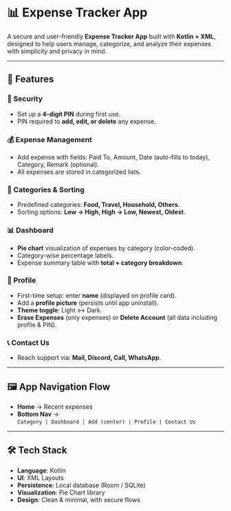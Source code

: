 # 📊 Expense Tracker App  

A secure and user-friendly **Expense Tracker App** built with **Kotlin + XML**, designed to help users manage, categorize, and analyze their expenses with simplicity and privacy in mind.  

---

## 🚀 Features  

### 🔑 Security  
- Set up a **4-digit PIN** during first use.  
- PIN required to **add, edit, or delete** any expense.  

### 💰 Expense Management  
- Add expense with fields: Paid To, Amount, Date (auto-fills to today), Category, Remark (optional).  
- All expenses are stored in categorized lists.  

### 📂 Categories & Sorting  
- Predefined categories: **Food, Travel, Household, Others**.  
- Sorting options: **Low → High, High → Low, Newest, Oldest**.  

### 📊 Dashboard  
- **Pie chart** visualization of expenses by category (color-coded).  
- Category-wise percentage labels.  
- Expense summary table with **total + category breakdown**.  

### 👤 Profile  
- First-time setup: enter **name** (displayed on profile card).  
- Add a **profile picture** (persists until app uninstall).  
- **Theme toggle**: Light ↔ Dark.  
- **Erase Expenses** (only expenses) or **Delete Account** (all data including profile & PIN).  

### 📞 Contact Us  
- Reach support via: **Mail, Discord, Call, WhatsApp**.  

---

## 🖼 App Navigation Flow  
- **Home** → Recent expenses  
- **Bottom Nav** →  
  `Category | Dashboard | Add (center) | Profile | Contact Us`  

---

## 🛠 Tech Stack  
- **Language**: Kotlin  
- **UI**: XML Layouts  
- **Persistence**: Local database (Room / SQLite)  
- **Visualization**: Pie Chart library  
- **Design**: Clean & minimal, with secure flows  
